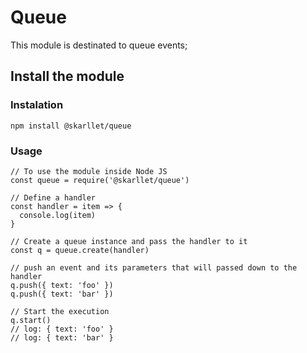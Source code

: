 # Queue
This module is destinated to queue events;

## Install the module

### Instalation
```
npm install @skarllet/queue
```

### Usage
```
// To use the module inside Node JS
const queue = require('@skarllet/queue')

// Define a handler
const handler = item => {
  console.log(item)
}

// Create a queue instance and pass the handler to it
const q = queue.create(handler)

// push an event and its parameters that will passed down to the handler
q.push({ text: 'foo' })
q.push({ text: 'bar' })

// Start the execution
q.start()
// log: { text: 'foo' }
// log: { text: 'bar' }
```
